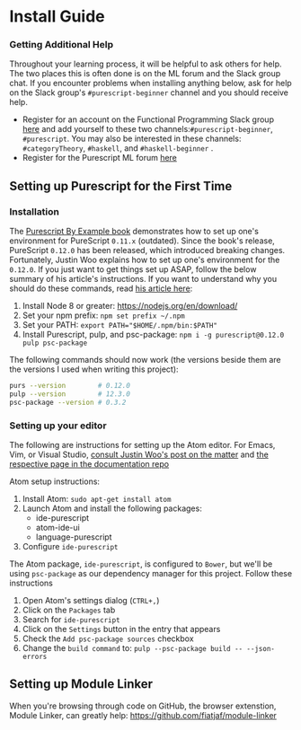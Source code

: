 # Install Guide

### Getting Additional Help

Throughout your learning process, it will be helpful to ask others for help. The two places this is often done is on the ML forum and the Slack group chat. If you encounter problems when installing anything below, ask for help on the Slack group's `#purescript-beginner` channel and you should receive help.

- Register for an account on the Functional Programming Slack group [here](https://functionalprogramming.slack.com/) and add yourself to these two channels:`#purescript-beginner`, `#purescript`. You may also be interested in these channels: `#categoryTheory`, `#haskell`, and `#haskell-beginner` .
- Register for the Purescript ML forum [here](https://discourse.purescript.org/)

## Setting up Purescript for the First Time

### Installation

The [Purescript By Example book](https://leanpub.com/purescript/) demonstrates how to set up one's environment for PureScript `0.11.x` (outdated). Since the book's release, PureScript `0.12.0` has been released, which introduced breaking changes. Fortunately, Justin Woo explains how to set up one's environment for the `0.12.0`. If you just want to get things set up ASAP, follow the below summary of his article's instructions. If you want to understand why you should do these commands, read [his article here](https://qiita.com/kimagure/items/570e6f2bbce5b4724564):
1. Install Node 8 or greater: https://nodejs.org/en/download/
2. Set your npm prefix: `npm set prefix ~/.npm`
3. Set your PATH: `export PATH="$HOME/.npm/bin:$PATH"`
4. Install Purescript, pulp, and psc-package: `npm i -g purescript@0.12.0 pulp psc-package`

The following commands should now work (the versions beside them are the versions I used when writing this project):
```bash
purs --version        # 0.12.0
pulp --version        # 12.3.0
psc-package --version # 0.3.2
```
### Setting up your editor

The following are instructions for setting up the Atom editor. For Emacs, Vim, or Visual Studio, [consult Justin Woo's post on the matter](https://qiita.com/kimagure/items/570e6f2bbce5b4724564#install-some-editor-plugins) and [the respective page in the documentation repo](https://github.com/purescript/documentation/blob/master/ecosystem/Editor-and-tool-support.md#emacs)

Atom setup instructions:
1. Install Atom: `sudo apt-get install atom`
2. Launch Atom and install the following packages:
    - ide-purescript
    - atom-ide-ui
    - language-purescript
3. Configure `ide-purescript`

The Atom package, `ide-purescript`, is configured to `Bower`, but we'll be using `psc-package` as our dependency manager for this project. Follow these instructions
1. Open Atom's settings dialog (`CTRL+,`)
2. Click on the `Packages` tab
3. Search for `ide-purescript`
4. Click on the `Settings` button in the entry that appears
5. Check the `Add psc-package sources` checkbox
6. Change the `build command` to: `pulp --psc-package build -- --json-errors`

## Setting up Module Linker

When you're browsing through code on GitHub, the browser extenstion, Module Linker, can greatly help:
https://github.com/fiatjaf/module-linker

